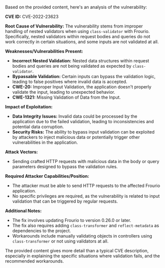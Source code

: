 Based on the provided content, here's an analysis of the vulnerability:

**CVE ID:** CVE-2022-23623

**Root Cause of Vulnerability:**
The vulnerability stems from improper handling of nested validators when using `class-validator` with Frourio. Specifically, nested validators within request bodies and queries do not work correctly in certain situations, and some inputs are not validated at all.

**Weaknesses/Vulnerabilities Present:**
- **Incorrect Nested Validation:**  Nested data structures within request bodies and queries are not being validated as expected by `class-validator`.
- **Bypassable Validation:** Certain inputs can bypass the validation logic, leading to false positives where invalid data is accepted.
- **CWE-20:** Improper Input Validation, the application doesn't properly validate the input, leading to unexpected behavior.
- **CWE-1321:** Missing Validation of Data from the Input.

**Impact of Exploitation:**
- **Data Integrity Issues:** Invalid data could be processed by the application due to the failed validation, leading to inconsistencies and potential data corruption.
- **Security Risks:** The ability to bypass input validation can be exploited by attackers to inject malicious data or potentially trigger other vulnerabilities in the application.

**Attack Vectors:**
- Sending crafted HTTP requests with malicious data in the body or query parameters designed to bypass the validation rules.

**Required Attacker Capabilities/Position:**
- The attacker must be able to send HTTP requests to the affected Frourio application.
- No specific privileges are required, as the vulnerability is related to input validation that can be triggered by regular requests.

**Additional Notes:**
- The fix involves updating Frourio to version 0.26.0 or later.
- The fix also requires adding `class-transformer` and `reflect-metadata` as dependencies to the project.
- Workarounds include manually validating objects in controllers using `class-transformer` or not using validators at all.

The provided content gives more detail than a typical CVE description, especially in explaining the specific situations where validation fails, and the recommended workarounds.